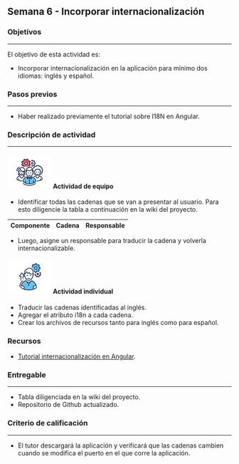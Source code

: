 ## Semana 6 - Incorporar internacionalización

### Objetivos

---

El objetivo de esta actividad es:

- Incorporar internacionalización en la aplicación para mínimo dos idiomas: inglés y español.

### Pasos previos

---

- Haber realizado previamente el tutorial sobre I18N en Angular.

### Descripción de actividad

---

#### ![](./../../assets/images/grupo.png) Actividad de equipo

- Identificar todas las cadenas que se van a presentar al usuario. Para esto diligencie la tabla a continuación en la wiki del proyecto.

| Componente | Cadena | Responsable |
| ---------- | ------ | ----------- |


- Luego, asigne un responsable para traducir la cadena y volverla internacionalizable.

#### ![](./../../assets/images/individuo.png) Actividad individual

- Traducir las cadenas identificadas al inglés.
- Agregar el atributo i18n a cada cadena.
- Crear los archivos de recursos tanto para inglés como para español.

### Recursos

- [Tutorial internacionalización en Angular](https://misovirtual.virtual.uniandes.edu.co/codelabs/angular-i18n/index.html#0).

### Entregable

---

- Tabla diligenciada en la wiki del proyecto.
- Repositorio de Github actualizado.

### Criterio de calificación

---

- El tutor descargará la aplicación y verificará que las cadenas cambien cuando se modifica el puerto en el que corre la aplicación.
